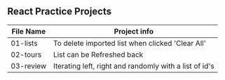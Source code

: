 ## React Practice Projects

File Name  | Project info
------------- | -------------
01-lists  | To delete imported list when clicked 'Clear All'
02-tours | List can be Refreshed back
03-review | Iterating left, right and randomly with a list of id's